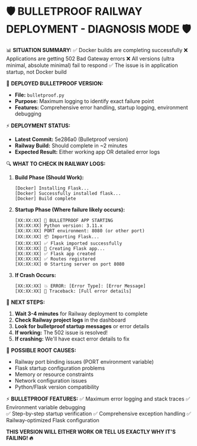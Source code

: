 🛡️ BULLETPROOF RAILWAY DEPLOYMENT - DIAGNOSIS MODE 🛡️
===========================================================

📊 **SITUATION SUMMARY:**
✅ Docker builds are completing successfully 
❌ Applications are getting 502 Bad Gateway errors
❌ All versions (ultra minimal, absolute minimal) fail to respond
✅ The issue is in application startup, not Docker build

🔧 **DEPLOYED BULLETPROOF VERSION:**
- **File:** `bulletproof.py`
- **Purpose:** Maximum logging to identify exact failure point
- **Features:** Comprehensive error handling, startup logging, environment debugging

⚡ **DEPLOYMENT STATUS:**
- **Latest Commit:** 5e286a0 (Bulletproof version)
- **Railway Build:** Should complete in ~2 minutes
- **Expected Result:** Either working app OR detailed error logs

🔍 **WHAT TO CHECK IN RAILWAY LOGS:**

1. **Build Phase (Should Work):**
   ```
   [Docker] Installing Flask...
   [Docker] Successfully installed flask...
   [Docker] Build complete
   ```

2. **Startup Phase (Where failure likely occurs):**
   ```
   [XX:XX:XX] 🚀 BULLETPROOF APP STARTING
   [XX:XX:XX] Python version: 3.11.x
   [XX:XX:XX] PORT environment: 8080 (or other port)
   [XX:XX:XX] 📦 Importing Flask...
   [XX:XX:XX] ✅ Flask imported successfully
   [XX:XX:XX] 🔧 Creating Flask app...
   [XX:XX:XX] ✅ Flask app created
   [XX:XX:XX] ✅ Routes registered
   [XX:XX:XX] 🌐 Starting server on port 8080
   ```

3. **If Crash Occurs:**
   ```
   [XX:XX:XX] 💥 ERROR: [Error Type]: [Error Message]
   [XX:XX:XX] 📍 Traceback: [Full error details]
   ```

🎯 **NEXT STEPS:**

1. **Wait 3-4 minutes** for Railway deployment to complete
2. **Check Railway project logs** in the dashboard
3. **Look for bulletproof startup messages** or error details
4. **If working:** The 502 issue is resolved!
5. **If crashing:** We'll have exact error details to fix

🚨 **POSSIBLE ROOT CAUSES:**
- Railway port binding issues (PORT environment variable)
- Flask startup configuration problems
- Memory or resource constraints
- Network configuration issues
- Python/Flask version compatibility

⚡ **BULLETPROOF FEATURES:**
✅ Maximum error logging and stack traces
✅ Environment variable debugging  
✅ Step-by-step startup verification
✅ Comprehensive exception handling
✅ Railway-optimized Flask configuration

**THIS VERSION WILL EITHER WORK OR TELL US EXACTLY WHY IT'S FAILING! 🔥**

